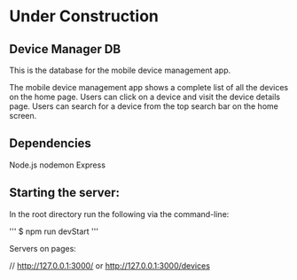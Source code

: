 # Under Construction

## Device Manager DB

This is the database for the mobile device management app. 

The mobile device management app shows a complete list of all the devices on the home page. Users can click on a device and visit the device details page. Users can search for a device from the top search bar on the home screen.

## Dependencies
Node.js
nodemon
Express

## Starting the server:

In the root directory run the following via the command-line:

'''
$ npm run devStart
'''

Servers on pages:

// http://127.0.0.1:3000/ or http://127.0.0.1:3000/devices
